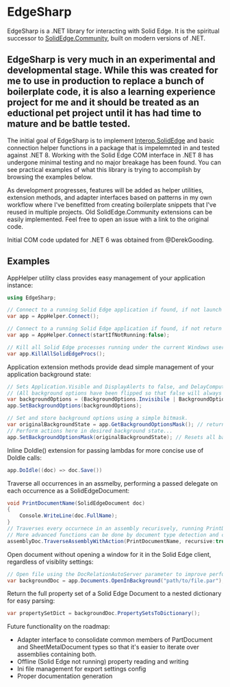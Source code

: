 # EdgeSharp

EdgeSharp is a .NET library for interacting with Solid Edge. It is the spiritual successor to [SolidEdge.Community](https://github.com/SolidEdgeCommunity/SolidEdge.Community), built on modern versions of .NET.
## EdgeSharp is very much in an experimental and developmental stage. While this was created for me to use in production to replace a bunch of boilerplate code, it is also a learning experience project for me and it should be treated as an eductional pet project until it has had time to mature and be battle tested.

The initial goal of EdgeSharp is to implement [Interop.SolidEdge](https://github.com/ChrisClems/Interop.SolidEdge) and basic connection helper functions in a package that is impelemnted in and tested against .NET 8. Working with the Solid Edge COM interface in .NET 8 has undergone minimal testing and no major breakage has been found. You can see practical examples of what this library is trying to accomplish by browsing the examples below.

As development progresses, features will be added as helper utilities, extension methods, and adapter interfaces based on patterns in my own workflow where I've benefitted from creating boilerplate snippets that I've reused in multiple projects. Old SolidEdge.Community extensions can be easily implemented. Feel free to open an issue with a link to the original code.

Initial COM code updated for .NET 6 was obtained from @DerekGooding.

## Examples

AppHelper utility class provides easy management of your application instance:

```C#
using EdgeSharp;

// Connect to a running Solid Edge application if found, if not launch one.
var app = AppHelper.Connect();

// Connect to a running Solid Edge application if found, if not return null.
var app = AppHelper.Connect(startIfNotRunning:false);

// Kill all Solid Edge processes running under the current Windows user.
var app.KillAllSolidEdgeProcs();
```

Application extension methods provide dead simple management of your application background state:

```C#
// Sets Application.Visible and DisplayAlerts to false, and DelayCompute to true
// (All background options have been flipped so that false will always be the "default" value in a visible application instance)
var backgroundOptions = (BackgroundOptions.Invisibile | BackgroundOptions.HideAlerts | BackgroundOptions.DelayCompute);
app.SetBackgroundOptions(backgroundOptions);
```

```C#
// Set and store background options using a simple bitmask.
var originalBackgroundState = app.GetBackgroundOptionsMask(); // returns a bitmask int representing the background options set
// Perform actions here in desired background state...
app.SetBackgroundOptionsMask(originalBackgroundState); // Resets all background options to the original state
```

Inline DoIdle() extension for passing lambdas for more concise use of DoIdle calls:

```C#
app.DoIdle((doc) => doc.Save())
```

Traverse all occurrences in an assmelby, performing a passed delegate on each occurrence as a SolidEdgeDocument:

```C#
void PrintDocumentName(SolidEdgeDocument doc)
{
    Console.WriteLine(doc.FullName);
}
// Traverses every occurnece in an assembly recurisvely, running PrintDocumentName() to write the doc name to the console.
// More advanced functions can be done by document type detection and casting. More helpers to come.
assemblyDoc.TraverseAssemblyWithAction(PrintDocumentName, recursive:true);
```

Open document without opening a window for it in the Solid Edge client, regardless of visiblity settings:
```C#
// Open file using the DocRelationAutoServer parameter to improve performance.
var backgroundDoc = app.Documents.OpenInBackground("path/to/file.par");
```

Return the full property set of a Solid Edge Document to a nested dictionary for easy parsing:

```C#
var propertySetDict = backgroundDoc.PropertySetsToDictionary();
```

Future functionality on the roadmap:

* Adapter interface to consolidate common members of PartDocument and SheetMetalDocument types so that it's easier to iterate over assemblies containing both.
* Offline (Solid Edge not running) property reading and writing
* Ini file management for export settings config
* Proper documentation generation
